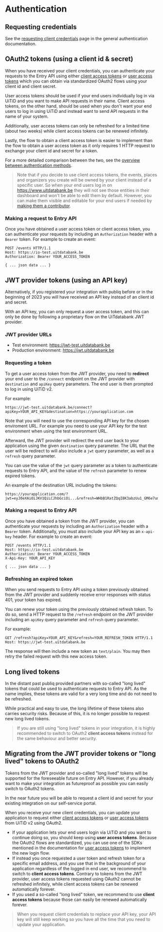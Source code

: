 # Authentication

## Requesting credentials

See the [requesting client credentials](https://docs.publiq.be/docs/authentication/requesting-credentials) page in the general authentication documentation.

## OAuth2 tokens (using a client id & secret)

When you have received your client credentials, you can authenticate your requests to the Entry API using either [client access tokens](https://docs.publiq.be/docs/authentication/methods/client-access-token) or [user access tokens](https://docs.publiq.be/docs/authentication/methods/user-access-token) which you can obtain via standardized OAuth2 flows using your client id and client secret.

User access tokens should be used if your end users individually log in via UiTiD and you want to make API requests in their name. Client access tokens, on the other hand, should be used when you don't want your end users to log in using UiTiD and instead want to send API requests in the name of your system.

Additionally, user access tokens can only be refreshed for a limited time (about two weeks) while client access tokens can be renewed infinitely.

Lastly, the flow to obtain a client access token is easier to implement than the flow to obtain a user access token as it only requires 1 HTTP request to exchange your client id and secret for a token.

For a more detailed comparison between the two, see the [overview between authentication methods](https://docs.publiq.be/docs/authentication/methods/overview).

<!-- theme: warning -->

> Note that if you decide to use client access tokens, the events, places and organizers you create will be owned by your client instead of a specific user. So when your end users log in on <https://www.uitdatabank.be> they will not see those entities in their dashboard and won't be able to edit them by default. However, you can make them visible and editable for your end users if needed by [making them a contributor](shared/contributors.md).

### Making a request to Entry API

Once you have obtained a user access token or client access token, you can authenticate your requests by including an `Authorization` header with a `Bearer` token. For example to create an event:

```http
POST /events HTTP/1.1
Host: https://io-test.uitdatabank.be
Authorization: Bearer YOUR_ACCESS_TOKEN

{ ... json data ... }
```

## JWT provider tokens (using an API key)

Alternatively, if you registered your integration with publiq before or in the beginning of 2023 you will have received an API key instead of an client id and secret.

With an API key, you can only request a user access token, and this can only be done by following a proprietary flow on the UiTdatabank JWT provider.

### JWT provider URLs

* Test environment: https://jwt-test.uitdatabank.be
* Production environment: https://jwt.uitdatabank.be

### Requesting a token

To get a user access token from the JWT provider, you need to **redirect** your end user to the `/connect` endpoint on the JWT provider with `destination` and `apiKey` query parameters. The end user is then prompted to log in using UiTiD v2.

For example:
```
https://jwt-test.uitdatabank.be/connect?apiKey=YOUR_API_KEY&destination=https://yourapplication.com
```

Note that you will need to use the corresponding API key for the chosen enviroment URL. For example you need to use your API key for the test environment when using the test environment URL.

Afterward, the JWT provider will redirect the end user back to your application using the given `destination` query parameter. The URL that the user will be redirect to will also include a `jwt` query parameter, as well as a `refresh` query parameter. 

You can use the value of the `jwt` query parameter as a token to authenticate requests to Entry API, and the value of the `refresh` parameter to renew expired tokens.

An example of the destination URL including the tokens:
```
https://yourapplication.com/?jwt=eyJ0eXAiOiJKV1QiLCJhbGciOi...&refresh=WHbB1RatZQqI8K3abzUu1_GM6e7umYt8qStutFRHdDGij
```

### Making a request to Entry API

Once you have obtained a token from the JWT provider, you can authenticate your requests by including an `Authorization` header with a `Bearer` token. Additionally, you must also include your API key as an `x-api-key` header. For example to create an event:

```http
POST /events HTTP/1.1
Host: https://io-test.uitdatabank.be
Authorization: Bearer YOUR_ACCESS_TOKEN
X-Api-Key: YOUR_API_KEY

{ ... json data ... }
```

### Refreshing an expired token

When you send requests to Entry API using a token previously obtained from the JWT provider and suddenly receive error responses with status 401, your token has expired.

You can renew your token using the previously obtained refresh token. To do so, send a HTTP request to the `/refresh` endpoint on the JWT provider including an `apiKey` query parameter and `refresh` query parameter.

For example:
```
GET /refresh?apiKey=YOUR_API_KEY&refresh=YOUR_REFRESH_TOKEN HTTP/1.1
Host: https://jwt-test.uitdatabank.be
```

The response will then include a new token as `text/plain`. You may then retry the failed request with this new access token.

## Long lived tokens

In the distant past publiq provided partners with so-called "long lived" tokens that could be used to authenticate requests to Entry API. As the name implies, these tokens are valid for a very long time and do not need to be refreshed.

While practical and easy to use, the long lifetime of these tokens also carries security risks. Because of this, it is no longer possible to request new long lived tokens.

<!-- theme: warning -->

> If you are still using "long lived" tokens in your integration, it is highly recommended to switch to OAuth2 **client access tokens** instead for the same behaviour and better security.

## Migrating from the JWT provider tokens or "long lived" tokens to OAuth2

Tokens from the JWT provider and so-called "long lived" tokens will be supported for the foreseeable future on Entry API. However, if you already want to make your integration as futureproof as possible you can easily switch to OAuth2 tokens.

In the near future you will be able to request a client id and secret for your existing integration on our self-service portal.

When you receive your new client credentials, you can update your application to request either [client access tokens](https://docs.publiq.be/docs/authentication/methods/client-access-token) or [user access tokens](https://docs.publiq.be/docs/authentication/methods/user-access-token) from UiTiD v2 using OAuth2.

* If your application lets your end users login via UiTiD and you want to continue doing so, you should keep using **user access tokens**. Because the OAuth2 flows are standardized, you can use one of the SDKs mentioned in the documentation for [user access tokens](https://docs.publiq.be/docs/authentication/methods/user-access-token) to implement the new login flow.
* If instead you once requested a user token and refresh token for a specific email address, and you use that in the background of your application regardless of the logged in end user, we recommend to switch to **client access tokens**. Contrary to tokens from the JWT provider, user access tokens requested using OAuth2 cannot be refreshed infinitely, while client access tokens can be renewed automatically forever.
* If you used a so-called "long lived" token, we recommend to use **client access tokens** because those can easily be renewed automatically forever.

<!-- theme: success -->

> When you request client credentials to replace your API key, your API key will still keep working so you have all the time that you need to update your application.


